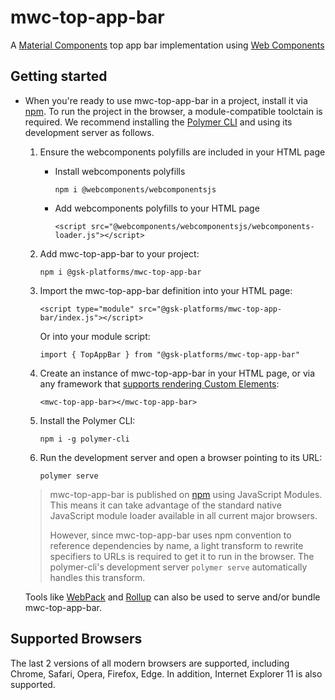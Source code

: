 # mwc-top-app-bar
A [Material Components](https://material.io/develop/) top app bar implementation using [Web Components](https://www.webcomponents.org/introduction)

## Getting started

* When you're ready to use mwc-top-app-bar in a project, install it via [npm](https://www.npmjs.com/). To run the project in the browser, a module-compatible toolctain is required. We recommend installing the [Polymer CLI](https://github.com/Polymer/polymer-cli) and using its development server as follows.

  1. Ensure the webcomponents polyfills are included in your HTML page

      - Install webcomponents polyfills

          ```npm i @webcomponents/webcomponentsjs```

      - Add webcomponents polyfills to your HTML page

          ```<script src="@webcomponents/webcomponentsjs/webcomponents-loader.js"></script>```

  1. Add mwc-top-app-bar to your project:

      ```npm i @gsk-platforms/mwc-top-app-bar```

  1. Import the mwc-top-app-bar definition into your HTML page:

      ```<script type="module" src="@gsk-platforms/mwc-top-app-bar/index.js"></script>```

      Or into your module script:

      ```import { TopAppBar } from "@gsk-platforms/mwc-top-app-bar"```

  1. Create an instance of mwc-top-app-bar in your HTML page, or via any framework that [supports rendering Custom Elements](https://custom-elements-everywhere.com/):

      ```<mwc-top-app-bar></mwc-top-app-bar>```

  1. Install the Polymer CLI:

      ```npm i -g polymer-cli```

  1. Run the development server and open a browser pointing to its URL:

      ```polymer serve```

  > mwc-top-app-bar is published on [npm](https://www.npmjs.com/package/@gsk-platforms/mwc-top-app-bar) using JavaScript Modules.
  This means it can take advantage of the standard native JavaScript module loader available in all current major browsers.
  >
  > However, since mwc-top-app-bar uses npm convention to reference dependencies by name, a light transform to rewrite specifiers to URLs is required to get it to run in the browser. The polymer-cli's development server `polymer serve` automatically handles this transform.

  Tools like [WebPack](https://webpack.js.org/) and [Rollup](https://rollupjs.org/) can also be used to serve and/or bundle mwc-top-app-bar.

## Supported Browsers

The last 2 versions of all modern browsers are supported, including
Chrome, Safari, Opera, Firefox, Edge. In addition, Internet Explorer 11 is also supported.
